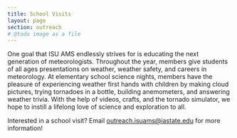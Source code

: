 ```yaml
---
title: School Visits
layout: page
section: outreach
# @todo image as a file
---
```


One goal that ISU AMS endlessly strives for is educating the next generation of meteorologists. Throughout the year, members give students of all ages presentations on weather, weather safety, and careers in meteorology. At elementary school science nights, members have the pleasure of experiencing weather first hands with children by making cloud pictures, trying tornadoes in a bottle, building anemometers,  and answering weather trivia. With the help of videos, crafts, and the tornado simulator, we hope to instill a lifelong love of science and exploration to all.

Interested in a school visit? Email [outreach.isuams@iastate.edu](mailto:outreach.isuams@iastate.edu) for more information!